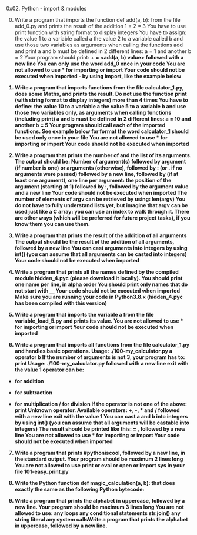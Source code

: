 0x02. Python - import & modules

0. Write a program that imports the function def add(a, b): from the file add_0.py and prints the result of the addition 1 + 2 = 3
You have to use print function with string format to display integers
You have to assign:
the value 1 to a variable called a
the value 2 to a variable called b
and use those two variables as arguments when calling the functions add and print
a and b must be defined in 2 different lines: a = 1 and another b = 2
Your program should print: <a value> + <b value> = <add(a, b) value> followed with a new line
You can only use the word add_0 once in your code
You are not allowed to use * for importing or __import__
Your code should not be executed when imported - by using __import__, like the example below

1. Write a program that imports functions from the file calculator_1.py, does some Maths, and prints the result.
Do not use the function print (with string format to display integers) more than 4 times
You have to define:
the value 10 to a variable a
the value 5 to a variable b
and use those two variables only, as arguments when calling functions (including print)
a and b must be defined in 2 different lines: a = 10 and another b = 5
Your program should call each of the imported functions. See example below for format
the word calculator_1 should be used only once in your file
You are not allowed to use * for importing or __import__
Your code should not be executed when imported

2. Write a program that prints the number of and the list of its arguments.
The output should be:
Number of argument(s) followed by argument (if number is one) or arguments (otherwise), followed by
: (or . if no arguments were passed) followed by
a new line, followed by (if at least one argument),
one line per argument:
the position of the argument (starting at 1) followed by :, followed by the argument value and a new line
Your code should not be executed when imported
The number of elements of argv can be retrieved by using: len(argv)
You do not have to fully understand lists yet, but imagine that argv can be used just like a C array: you can use an index to walk through it. There are other ways (which will be preferred for future project tasks), if you know them you can use them.

3. Write a program that prints the result of the addition of all arguments
The output should be the result of the addition of all arguments, followed by a new line
You can cast arguments into integers by using int() (you can assume that all arguments can be casted into integers)
Your code should not be executed when imported

4. Write a program that prints all the names defined by the compiled module hidden_4.pyc (please download it locally).
You should print one name per line, in alpha order
You should print only names that do not start with __
Your code should not be executed when imported
Make sure you are running your code in Python3.8.x (hidden_4.pyc has been compiled with this version)

5. Write a program that imports the variable a from the file variable_load_5.py and prints its value.
You are not allowed to use * for importing or __import__
Your code should not be executed when imported

6. Write a program that imports all functions from the file calculator_1.py and handles basic operations.
Usage: ./100-my_calculator.py a operator b
If the number of arguments is not 3, your program has to:
print Usage: ./100-my_calculator.py <a> <operator> <b> followed with a new line
exit with the value 1
operator can be:
+ for addition
- for subtraction
* for multiplication
/ for division
If the operator is not one of the above:
print Unknown operator. Available operators: +, -, * and / followed with a new line
exit with the value 1
You can cast a and b into integers by using int() (you can assume that all arguments will be castable into integers)
The result should be printed like this: <a> <operator> <b> = <result>, followed by a new line
You are not allowed to use * for importing or __import__
Your code should not be executed when imported

7. Write a program that prints #pythoniscool, followed by a new line, in the standard output.
Your program should be maximum 2 lines long
You are not allowed to use print or eval or open or import sys in your file 101-easy_print.py

8. Write the Python function def magic_calculation(a, b): that does exactly the same as the following Python bytecode:

9. Write a program that prints the alphabet in uppercase, followed by a new line.
Your program should be maximum 3 lines long
You are not allowed to use:
any loops
any conditional statements
str.join()
any string literal
any system callsWrite a program that prints the alphabet in uppercase, followed by a new line.

